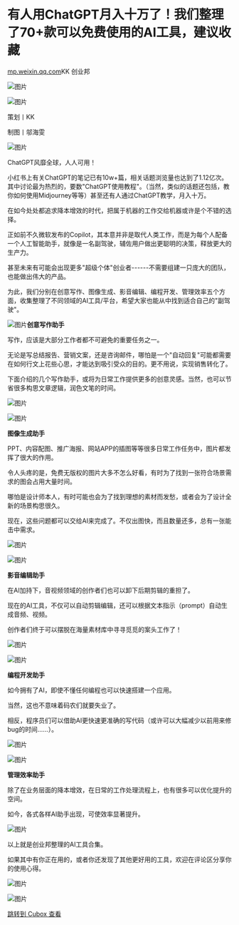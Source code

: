 有人用ChatGPT月入十万了！我们整理了70+款可以免费使用的AI工具，建议收藏
=========================================

[mp.weixin.qq.com](http://mp.weixin.qq.com/s?__biz=MjM5OTAzMjc4MA==&mid=2650544242&idx=1&sn=c0e21d0dd7cf29a8134755fc4e05aa6d&chksm=bec91ad189be93c7332f56ec3b55ac5599435157edc7c7f482d6fbf06222f513dd8a439c6f71&mpshare=1&scene=1&srcid=0410jsStOhsrpCqjr60lW6iW&sharer_sharetime=1681091700184&sharer_shareid=c58007142b3c8dd4da3163f5c61d6b7b#rd)KK 创业邦

![图片](https://image.cubox.pro/article/2023032300275886884/87629.jpg?imageMogr2/quality/90/ignore-error/1)

![图片](https://image.cubox.pro/article/2023032801541414341/40310.jpg?imageMogr2/quality/90/ignore-error/1)

策划丨KK

制图丨邬海雯

![图片](https://image.cubox.pro/article/2023032801541487261/79829.jpg?imageMogr2/quality/90/ignore-error/1)

ChatGPT风靡全球，人人可用！  


小红书上有关ChatGPT的笔记已有10w+篇，相关话题浏览量也达到了1.12亿次。其中讨论最为热烈的，要数"ChatGPT使用教程"。（当然，类似的话题还包括，教你如何使用Midjourney等等）甚至还有人通过ChatGPT教学，月入十万。

在如今处处都追求降本增效的时代，把属于机器的工作交给机器或许是个不错的选择。

正如前不久微软发布的Copilot，其本意并非是取代人类工作，而是为每个人配备一个人工智能助手，就像是一名副驾驶，辅佐用户做出更聪明的决策，释放更大的生产力。   


甚至未来有可能会出现更多"超级个体"创业者------不需要组建一只庞大的团队，也能做出伟大的产品。

为此，我们分别在创意写作、图像生成、影音编辑、编程开发、管理效率五个方面，收集整理了不同领域的AI工具/平台，希望大家也能从中找到适合自己的"副驾驶"。

![图片](https://image.cubox.pro/article/2023040820440627241/13892.jpg?imageMogr2/quality/90/ignore-error/1)**创意写作助手**


写作，应该是大部分工作者都不可避免的重要任务之一。

无论是写总结报告、营销文案，还是咨询邮件，哪怕是一个"自动回复"可能都需要在如何行文上花些心思，才能达到吸引受众的目的。更不用说，实现销售转化了。

下面介绍的几个写作助手，或将为日常工作提供更多的创意灵感。当然，也可以节省很多构思文章逻辑，润色文笔的时间。

![图片](https://image.cubox.pro/article/2023040820440620946/67998.jpg?imageMogr2/quality/90/ignore-error/1)

![图片](https://image.cubox.pro/article/2023040820440627954/84294.jpg?imageMogr2/quality/90/ignore-error/1)

**图像生成助手**

PPT、内容配图、推广海报、网站APP的插图等等很多日常工作任务中，图片都发挥了很大的作用。

令人头疼的是，免费无版权的图片大多不怎么好看，有时为了找到一张符合场景需求的图会占用大量时间。

哪怕是设计师本人，有时可能也会为了找到理想的素材而发愁，或者会为了设计全新的场景构思很久。

现在，这些问题都可以交给AI来完成了。不仅出图快，而且数量还多，总有一张能击中需求。

![图片](https://image.cubox.pro/article/2023040820440642503/69030.jpg?imageMogr2/quality/90/ignore-error/1)

![图片](https://image.cubox.pro/article/2023040820440612940/56117.jpg?imageMogr2/quality/90/ignore-error/1)

**影音编辑助手**

在AI加持下，音视频领域的创作者们也可以卸下后期剪辑的重担了。

现在的AI工具，不仅可以自动剪辑编辑，还可以根据文本指示（prompt）自动生成音频、视频。

创作者们终于可以摆脱在海量素材库中寻寻觅觅的案头工作了！

![图片](https://image.cubox.pro/article/2023040820440698901/75416.jpg?imageMogr2/quality/90/ignore-error/1)

![图片](https://image.cubox.pro/article/2023040820440626002/58142.jpg?imageMogr2/quality/90/ignore-error/1)

**编程开发助手**

如今拥有了AI，即使不懂任何编程也可以快速搭建一个应用。

当然，这也不意味着码农们就要失业了。

相反，程序员们可以借助AI更快速更准确的写代码（或许可以大幅减少以前用来修bug的时间......）。

![图片](https://image.cubox.pro/article/2023040820440634173/29250.jpg?imageMogr2/quality/90/ignore-error/1)


![图片](https://image.cubox.pro/article/2023040820440665493/87535.jpg?imageMogr2/quality/90/ignore-error/1)

**管理效率助手**

除了在业务层面的降本增效，在日常的工作处理流程上，也有很多可以优化提升的空间。

如今，各式各样AI助手出现，可使效率显著提升。

![图片](https://image.cubox.pro/article/2023040820440663748/63363.jpg?imageMogr2/quality/90/ignore-error/1)

以上就是创业邦整理的AI工具合集。

如果其中有你正在用的，或者你还发现了其他更好用的工具，欢迎在评论区分享你的使用心得。

![图片](https://image.cubox.pro/article/2023040820440673902/96922.jpg?imageMogr2/quality/90/ignore-error/1)

![图片](https://image.cubox.pro/article/2023040820440628937/10792.jpg?imageMogr2/quality/90/ignore-error/1)

[跳转到 Cubox 查看](https://cubox.pro/my/card?id=7044921325030215624)
